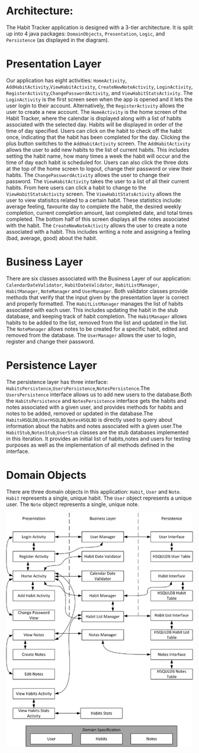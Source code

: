 # Architecture:
The Habit Tracker application is designed with a 3-tier architecture. It is split up into 4 java packages: `DomainObjects`, `Presentation`, `Logic`, and `Persistence` (as displayed in the diagram).
# Presentation Layer
Our application has eight activities: `HomeActivity`, `AddHabitActivity`,`ViewHabitActivity`, `CreateNewNoteActivity`, `LoginActivity`, `RegisterActivity`,`ChangePasswordActivity`, and `ViewHabitStatsActivity`. The `LoginActivity` is the first screen seen when the app is opened and it lets the user login to their account. Alternatively, the `RegisterActivity` allows the user to create a new account. The `HomeActivity` is the home screen of the Habit Tracker, where the calendar is displayed along with a list of habits associated with the selected day. Habits will be displayed in order of the time of day specified. Users can click on the habit to check off the habit once, indicating that the habit has been completed for the day. Clicking the plus button switches to the `AddHabitActivity` screen. The `AddHabitActivity` allows the user to add new habits to the list of current habits. This includes setting the habit name, how many times a week the habit will occur and the time of day each habit is scheduled for. Users can also click the three dots at the top of the home screen to logout, change their password or view their habits. The `ChangePasswordActivity` allows the user to change their password. The `ViewHabitActivity` takes the user to a list of all their current habits. From here users can click a habit to change to the `ViewHabitStatsActivity` screen. The `ViewHabitStatsActivity` allows the user to view statisitcs related to a certain habit. These statistics include: average feeling, favourite day to complete the habit, the desired weekly completion, current completion amount, last completed date, and total times completed. The bottom half of this screen displays all the notes associated with the habit.  The `CreateNewNoteActivity` allows the user to create a note associated with a habit. This includes writing a note and assigning a feeling (bad, average, good) about the habit.   
# Business Layer
There are six classes associated with the Business Layer of our application: `CalendarDateValidator`, `HabitDateValidator`, `HabitListManager`, `HabitManager`, `NoteManager` and `UserManager`. Both validator classes provide methods that verify that the input given by the presentation layer is correct and properly formatted. The `HabitListManager` manages the list of habits associated with each user. This includes updating the habit in the stub database, and keeping track of habit completion. The `HabitManager` allows habits to be added to the list, removed from the list and updated in the list. The `NoteManager` allows notes to be created for a specific habit, edited and removed from the database. The `UserManager` allows the user to login, register and change their password.  
# Persistence Layer
The persistence layer has three interface: `HabitsPersistence`,`UsersPersistence`,`NotesPersistence`.The `UsersPersistence` interface allows us to add new users to the database.Both the `HabitsPersistence` and `NotesPersistence` interface gets the habits and notes associated with a given user, and provides methods for habits and notes to be added, removed or updated in the database.The `HabitsHSQLDB`,`UserHSQLBD`,`NotesHSQLBD` is directly used to query about information about the habits and notes associated with a given user.The `HabitStub`,`NotesStub`,`UserStub` classes are the stub databases implemented in this iteration. It provides an initial list of habits,notes and users for testing purposes as well as the implementation of all methods defined in the interface.
# Domain Objects
There are three domain objects in this application: `Habit`, `User` and `Note`. `Habit` represents a single, unique habit. The `User` object represents a unique user. The `Note` object represents a single, unique note.


![diagram](Iteration3_SoftwareDiagramV1.jpg)